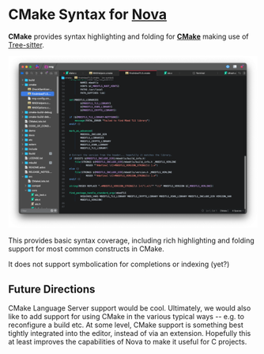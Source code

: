 # CMake Syntax for [Nova][1]

**CMake** provides syntax highlighting and folding for [**CMake**][3] making use of [Tree-sitter][2].

![](https://raw.githubusercontent.com/staysail/nova-cmake/main/screenshot.png)

This provides basic syntax coverage, including rich highlighting and folding
support for most common constructs in CMake.

It does not support symbolication for completions or indexing (yet?)

## Future Directions

CMake Language Server support would be cool.
Ultimately, we would also like to add support for using CMake
in the various typical ways -- e.g. to reconfigure a build etc.
At some level, CMake support is something best tightly integrated into
the editor, instead of via an extension.  Hopefully this at least improves
the capabilities of Nova to make it useful for C projects.

[1]: https://nova.app "Nova website"
[2]: https://tree-sitter.github.io "Tree-sitter website"
[3]: https://cmake.org/ "CMake website"
